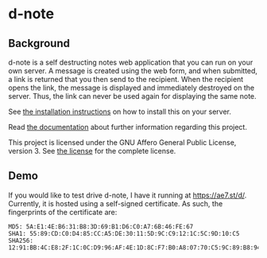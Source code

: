 d-note
======

Background
----------

d-note is a self destructing notes web application that you can run on your own
server. A message is created using the web form, and when submitted, a link is
returned that you then send to the recipient. When the recipient opens the
link, the message is displayed and immediately destroyed on the server. Thus,
the link can never be used again for displaying the same note.

See [the installation instructions](/INSTALL.md) on how to install this on your
server.

Read [the documentation](/doc) about further information regarding this
project.

This project is licensed under the GNU Affero General Public License, version 3.
See [the license](LICENSE.md) for the complete license.

Demo
----

If you would like to test drive d-note, I have it running at https://ae7.st/d/.
Currently, it is hosted using a self-signed certificate. As such, the
fingerprints of the certificate are:

    MD5: 5A:E1:4E:B6:31:B8:3D:69:B1:D6:C0:A7:6B:46:FE:67
    SHA1: 55:89:CD:C0:D4:85:CC:A5:DE:30:11:5D:9C:C9:12:1C:5C:9D:10:C5
    SHA256: 12:91:BB:4C:E8:2F:1C:0C:D9:96:AF:4E:1D:8C:F7:B0:A8:07:70:C5:9C:89:B8:94:EE:E2:2A:D6:19:43:17:A4

